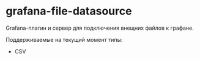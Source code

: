 # grafana-file-datasource

Grafana-плагин и сервер для подключения внещних файлов к графане. 

Поддерживаемые на текущий момент типы:
* CSV